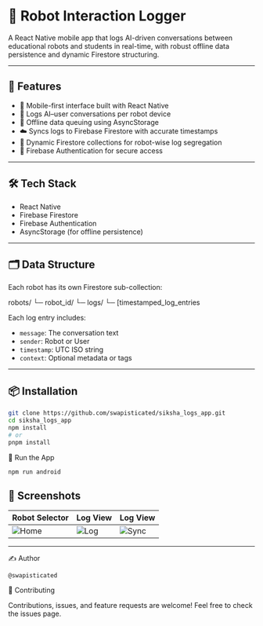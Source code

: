 # 🤖 Robot Interaction Logger

A React Native mobile app that logs AI-driven conversations between educational robots and students in real-time, with robust offline data persistence and dynamic Firestore structuring.

---

## 🚀 Features

- 📱 Mobile-first interface built with React Native  
- 🧠 Logs AI–user conversations per robot device  
- 🔁 Offline data queuing using AsyncStorage  
- ☁️ Syncs logs to Firebase Firestore with accurate timestamps  
- 📂 Dynamic Firestore collections for robot-wise log segregation  
- 🔐 Firebase Authentication for secure access  

---

## 🛠️ Tech Stack

- React Native  
- Firebase Firestore  
- Firebase Authentication  
- AsyncStorage (for offline persistence)  

---

## 🗂️ Data Structure

Each robot has its own Firestore sub-collection:

robots/
└─ robot_id/
└─ logs/
└─ [timestamped_log_entries


Each log entry includes:

- `message`: The conversation text  
- `sender`: Robot or User  
- `timestamp`: UTC ISO string  
- `context`: Optional metadata or tags  

---

## 📦 Installation

```bash
git clone https://github.com/swapisticated/siksha_logs_app.git
cd siksha_logs_app
npm install
# or
pnpm install

```
🧪 Run the App
```
npm run android
```


## 📸 Screenshots

| Robot Selector  | Log View | Log View |
|-------------|----------------|-------------|
| ![Home](https://github.com/user-attachments/assets/e7949c6c-6ccf-4f26-9692-4e261e78ad07) | ![Log](https://github.com/user-attachments/assets/36e981a0-d3ce-4cd8-86f0-ebfacd8f6447) | ![Sync](https://github.com/user-attachments/assets/0d03cc58-7468-4d73-bf7d-1d9a769427b6) |


--- 

✍️ Author

    @swapisticated

🤝 Contributing

Contributions, issues, and feature requests are welcome!
Feel free to check the issues page.
